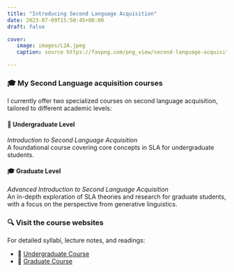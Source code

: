 ```yaml
---
title: "Introducing Second Language Acquisition"
date: 2023-07-09T15:50:45+08:00
draft: false

cover: 
   image: images/L2A.jpeg
   caption: source https://favpng.com/png_view/second-language-acquisition-linguistics-second-language-png/j8PLYEKF

---
```


### 🎓 My Second Language acquisition courses  

I currently offer two specialized courses on second language acquisition, tailored to different academic levels:  

#### 🎒 Undergraduate Level  
*Introduction to Second Language Acquisition*  
A foundational course covering core concepts in SLA for undergraduate students.  

#### 🎓 Graduate Level  
*Advanced Introduction to Second Language Acquisition*  
An in-depth exploration of SLA theories and research for graduate students, with a focus on the perspective from generative linguistics.  


### 🔍 Visit the course websites  
For detailed syllabi, lecture notes, and readings:  

- 🔹 [Undergraduate Course](https://zjpsycholin.github.io/SLA4ug/)  
- 🔸 [Graduate Course](https://zjpsycholin.github.io/SLA4pg/)  
<!--
COURSE SYLLABUS [Download syllabus](Syllabus.pdf)



#### *COURSE DESCRIPTION* ####
This course is a general introduction to scientific research into how people learn a second language. Although the course is designed to be accessible to students from a wide variety of backgrounds, some knowledge of the linguistic structure of English will be assumed.

Second language acquisition, or SLA, is a theoretical and experimental field of study which, like first language acquisition studies, looks at the phenomenon of language development -- in this case the acquisition of a second language. 

The dominant aim behind the research of this field is to extend our understanding of the complex processes and mechanisms that drive language acquisition. 

---

By virtue of the fact that language itself is complex, SLA has become a broadly-based field and it now involves:
- Examining how non-native language ability develops, stabilizes, and undergoes attrition (forgetting, loss)
- Carrying out an analysis and interpretation of all aspects of learner language with the help of current linguistic theory
- Developing theories that are specific to the field of SLA that aim to account for the many facets of non-native language and behavior
- Testing hypotheses to explain second language knowledge and behavior

---

#### *LEARNING OBJECTIVES* ####
By the end of the course, students should be able to:  
[1].	Identify major issues in current SLA research and theory  
[2].	Discuss problems and challenges in current research and theory  
[3].	Describe how the field developed historically, including major trends in research/theories, major figures    
[4].	Summarize the important studies and basic ideas of research studies  
[5].	Formulate questions about aspects of research articles and theories that you do not understand  
[6].	Analyze second language learner data from multiple perspectives  
[7].	Articulate your own stand on theories of SLA (develop your own theory) and describe the principles that will inform your future work in the field

---

#### *REFERENCE BOOK* ####
Saville-Troike, Muriel. 2012. Introducing second language acquisition (2nd edition). Cambridge, UK; New York: Cambridge University Press.

Slabakova, R. 2016. Second language acquisition. Oxford University Press.

---

#### *COURSE SCHEDULE* ####
This course mainly covers the following aspects of SLA research. Contents may be subject to changes. 



| Chapters      | Readings      | Supplementary materials            |
|--------------------------------------------|------------------------------------|-----------------------------------------|
| Chapter 1   Introduction          |    Lecture Note: [Download](LN1.pdf);   Required reading: The Nature of Theories (Vanpatten & Williams, 2015) [Download](Vapatten&Williams_2015.pdf);   Supplementary readings: 1. Language Architecture [Download](Language_architecture.pdf);    2. The Scope of Inquiry and Goals of SLA (Doughty & Long, 2008) [Download](Doughty&Long_2008.pdf); 3. Introduction to the study of SLA  (Gass,2008) [Download](Gass_2008.pdf)    |   video#1 Chomsky on language design {{< youtube MLk47AMBdTA >}}   video#2 Chomsky on the structure of language {{< youtube E3U6MsdBalg >}}   video#3 Chomsky on the concept of language {{< youtube hdUbIlwHRkY >}}   video#4 B. F. Skinner - Philosophy of Behaviorism {{< youtube NpDmRc8-pyU >}} |
|             |         | |
| Chapter 2      | Linguistic perspectives of SLA:learner language   |        |
| 2.1 Cross-linguistic influences            | Lecture Note: LN2-1 [Download](LN2-1.pdf);   Required readings: 高阶英语学习者对线性思维特征习得的实证研究 (王 & 陶，2020) [Download](WANG&TAO_2020.pdf)         | Supplementary readings: 1. Corder_1967 [Download](Corder_1967.pdf); 2. Odlin_2003[Download](Odlin_2003.pdf)                 |
||||
| 2.2 Development of learner language        | Lecture Notes: LN2-2 [Download](LN2-2.pdf);   Required readings: Formulae in L2 [Download](Formulaic_2008.pdf)   | Supplementary readings:  Dulay&Burt_1974 [Download](Dulay&Burt_1974.pdf)      |
||||
| 2.3 Universal Grammar and learner language | Lecture Note: LN2-3 [Download](LN2-3.pdf);    Required reading: 1.Intro chapter by Lydia White [Download](White_chapter1.pdf) 2. 汉语“自己”阻断效应实证研究 [Download](Zeng_2016.pdf); 3. Acquisition of Syntax by Slabakova Roumyana [Download](Acquisition_of_syntax.pdf);    |Universal Grammar by by Andrew Carnie {{< youtube yO8D6PlFLfw >}}       
|          |         |         | 
| Chapter 3  | Psycholinguistic perspectives of SLA     |      |  
| 3.1 Language and brain    | Lecture Notes: LN3.1-1 [Download](LN3.1-1.pdf); LN3.1-2 [Download](LN3.1-2.pdf); Required reading: Critical Period Hypothesis [Download](CPH.pdf)    | Supplementary reading:    1. 论争中的临界期假说再思考[Download](YANG&CUI_2012.pdf);    2. video by Evan Ashworth on Language and Brain {{< youtube sbHG1lwK7O4 >}}         |
| 3.2 Cognition and language acquisition     | Lecture Note: LN3.2 [Download](LN3.2.pdf); Required reading: 否定句中全称量词辖域的解读 [Download](JIA_2018.pdf)          | Supplementary reading: The illusion of language acquisition [Download](Illusion_2013.pdf)     |
|       |            |       |  
| Chapter 4 | Individual differences and SLA | |                                                                      
|4.1 Motivation    |   Lecture Note: LN4.1 [Download](LN4.1.pdf)||
||||
| Chapter 5 Social dimensions of SLA   | Lecture Notes: LN5 [Download](LN5.pdf);       | Supplementary readings: 1. Language socialization approaches to SLA [Download](Duff&Talmy_2011.pdf); 2. An identity approach to SLA [Download](Norton&McKinney_2011.pdf)         |

-->
